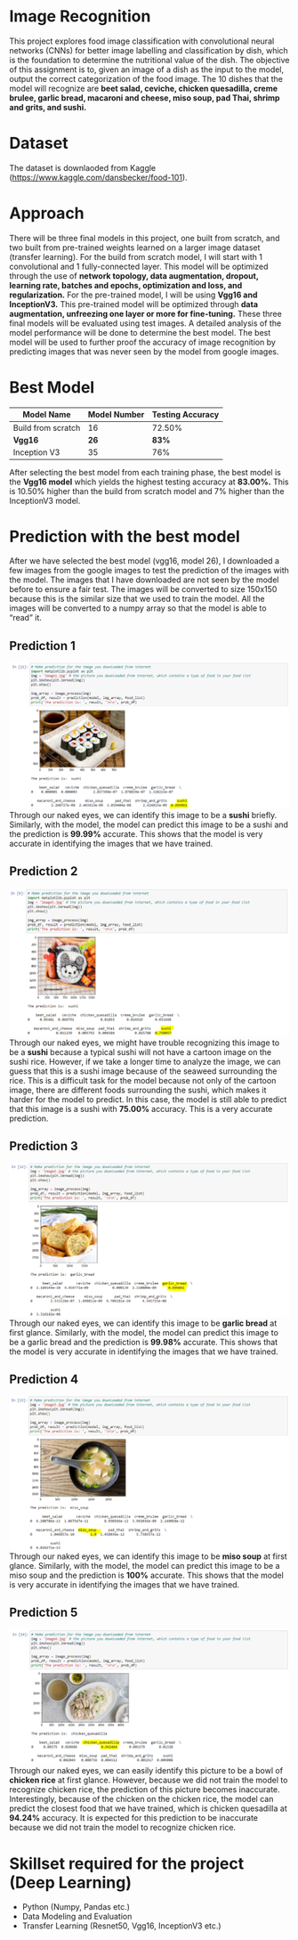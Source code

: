 # Image Recognition
 This project explores food image classification with convolutional neural networks (CNNs) for better image labelling and classification by dish, which is the foundation to determine the nutritional value of the dish. The objective of this assignment is to, given an image of a dish as the input to the model, output the correct categorization of the food image. The 10 dishes that the model will recognize are **beet salad, ceviche, chicken quesadilla, creme brulee, garlic bread, macaroni and cheese, miso soup, pad Thai, shrimp and grits, and sushi.**

# Dataset
The dataset is downlaoded from Kaggle (https://www.kaggle.com/dansbecker/food-101). 

# Approach
There will be three final models in this project, one built from scratch, and two built from pre-trained weights learned on a larger image dataset (transfer learning). For the build from scratch model, I will start with 1 convolutional and 1 fully-connected layer. This model will be 
optimized through the use of **network topology, data augmentation, dropout, learning rate, 
batches and epochs, optimization and loss, and regularization.** For the pre-trained model, I 
will be using **Vgg16 and InceptionV3.** This pre-trained model will be optimized through **data 
augmentation, unfreezing one layer or more for fine-tuning.** These three final models will be 
evaluated using test images. A detailed analysis of the model performance will be done to 
determine the best model. The best model will be used to further proof the accuracy of 
image recognition by predicting images that was never seen by the model from google 
images.

# Best Model
Model Name | Model Number | Testing Accuracy
------------ | ------------- | -------------
Build from scratch | 16 | 72.50%
**Vgg16** | **26** | **83%**
Inception V3 | 35 | 76%

After selecting the best model from each training phase, the best model is the **Vgg16 model** 
which yields the highest testing accuracy at **83.00%.** This is 10.50% higher than the build 
from scratch model and 7% higher than the InceptionV3 model. 

# Prediction with the best model
After we have selected the best model (vgg16, model 26), I downloaded a few images from 
the google images to test the prediction of the images with the model. The images that I 
have downloaded are not seen by the model before to ensure a fair test. The images will be 
converted to size 150x150 because this is the similar size that we used to train the model. 
All the images will be converted to a numpy array so that the model is able to “read” it. 

## Prediction 1 
![Image of Prediction 1](https://github.com/victorjongsoon/Image-Recognition/blob/main/Github%20Images/Prediction%201.PNG)
Through our naked eyes, we can identify this image to be a **sushi** briefly. Similarly, with the 
model, the model can predict this image to be a sushi and the prediction is **99.99%** accurate. 
This shows that the model is very accurate in identifying the images that we have trained.

## Prediction 2
![Image of Prediction 2](https://github.com/victorjongsoon/Image-Recognition/blob/main/Github%20Images/Prediction%202.PNG)
Through our naked eyes, we might have trouble recognizing this image to be a **sushi** 
because a typical sushi will not have a cartoon image on the sushi rice. However, if we take 
a longer time to analyze the image, we can guess that this is a sushi image because of the 
seaweed surrounding the rice. This is a difficult task for the model because not only of the 
cartoon image, there are different foods surrounding the sushi, which makes it harder for the 
model to predict. In this case, the model is still able to predict that this image is a sushi with 
**75.00%** accuracy. This is a very accurate prediction.

## Prediction 3
![Image of Prediction 3](https://github.com/victorjongsoon/Image-Recognition/blob/main/Github%20Images/Prediction%203.PNG)
Through our naked eyes, we can identify this image to be **garlic bread** at first glance. 
Similarly, with the model, the model can predict this image to be a garlic bread and the 
prediction is **99.98%** accurate. This shows that the model is very accurate in identifying the 
images that we have trained.

## Prediction 4
![Image of Prediction 4](https://github.com/victorjongsoon/Image-Recognition/blob/main/Github%20Images/Prediction%204.PNG)
Through our naked eyes, we can identify this image to be **miso soup** at first glance. Similarly,
with the model, the model can predict this image to be a miso soup and the prediction is 
**100%** accurate. This shows that the model is very accurate in identifying the images that we 
have trained.

## Prediction 5
![Image of Prediction 5](https://github.com/victorjongsoon/Image-Recognition/blob/main/Github%20Images/Prediction%205.PNG)
Through our naked eyes, we can easily identify this picture to be a bowl of **chicken rice** at 
first glance. However, because we did not train the model to recognize chicken rice, the 
prediction of this picture becomes inaccurate. Interestingly, because of the chicken on the 
chicken rice, the model can predict the closest food that we have trained, which is chicken 
quesadilla at **94.24%** accuracy. It is expected for this prediction to be inaccurate because we 
did not train the model to recognize chicken rice. 

# Skillset required for the project (Deep Learning)
* Python (Numpy, Pandas etc.)
* Data Modeling and Evaluation
* Transfer Learning (Resnet50, Vgg16, InceptionV3 etc.)

